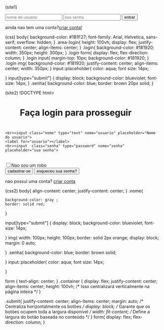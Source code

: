 (site1)
<!DOCTYPE html>
<html lang="en">
<head>
    <meta charset="UTF-8">
    <meta name="viewport" content="width=device-width, initial-scale=1.0">
    <title>login</title>
<link rel="stylesheet" href="site.css">

</head>
<body>
    <section class="area-login">
        <div class="login">
            <div>
                <img src="puma.png" alt="">
            </div>
<form>
    <input required type="text" name="nome" placeholder="nome de usuario">
    <input required type="text" name="senha" placeholder="sua senha">
    <input  type="submit" value="entrar">

</form>
<p>ainda nao tem uma conta?<a href="">criar conta!</a></p>
        </div>
    </section>
    
</body>
</html>
(css)
body{
background-color: #1B1F27;
font-family: Arial, Helvetica, sans-serif;
overflow: hidden;
}
.area-login{
    height: 100vh;
    display: flex;
justify-content: center;
align-items: center;
}
.login{
    background-color: #181920;
    width: 350px;
    height: 300px;
}
.login form{
    display: flex;
    flex-direction: column;
}
.login input{
    margin-top: 10px;
    background-color: #181920;
}
.login img{
    background-color: #181920;
    justify-content: center;
    align-items: center;
    width: 350px;
}
input::placeholder{
    color: aqua;
    font size: 14px;
    
}
input[type="submit"] {
    display: block;
    background-color: blueviolet;
    font-size: 14px;
}
.senha{
    background-color: blue;
    border: brown 20px solid;
}

(site2)
!DOCTYPE html>
<html lang="pt-br">
<head>
    <meta charset="UTF-8">
    <meta name="viewport" content="width=device-width, initial-scale=1.0">
    <title>site</title>
    <link rel="stylesheet" href="site2.css">
</head>
<body>
    <div class="container">
    <form action="site2.php">
    <h1><ul>Faça login para prosseguir</ul></h1>
    <img src="unnamed.png" alt="">
    
    <br><input class="nome" type="text" nome="usuario" placeholder="Nome do usuario">
    <label for="usuario"></label>
    <br><input  class="senha" type="password" nome="senha" placeholder="sua senha">
   <br><input type="checkbox" name="" id="" value="nao sou um robo!">Nao sou um robo
    <br> <input class="submit" type="submit" value="cadastrar-se">
   <input class="submit"  type="submit" value="esqueceu sua senha?">
    <p>nao possui uma conta? <a href="">criar conta</a></p>
    </form>
</div>


    
</body>
</html>
(css2)
body{
    align-content: center;
    justify-content: center; 
}
.nome{
    
    background-color: gray ;
    border: solid red;
}

input[type="submit"] {
    display: block;
    background-color: blueviolet;
    font-size: 14px;
    
}
img{
    width: 100px;
    height: 100px;
    border: solid 2px orange;
    display: block;
    margin: 0 auto;

}
.senha{
    background-color: blue;
    border: brown solid;
   
}
input::placeholder{
    color: aqua;
    font size: 14px;
    
}
 

form {
    text-align: center;
}
.container {
    display: flex;
    justify-content: center;
    align-items: center;
    height: 100vh; /* Isso centralizará verticalmente na página inteira */
}

.submit{ 
    justify-content: center;
    align-items: center;
    margin: auto; /* Centraliza horizontalmente os botões */
    display: block; /* Garante que os botões ocupem toda a largura disponível */
    width: fit-content; /* Define a largura do botão baseada no conteúdo */
}
form{
    display: flex;
    flex-direction: column;
}








